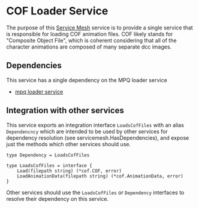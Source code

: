 # COF Loader Service
The purpose of this [Service Mesh](https://github.com/gravestench/servicemesh) service is
to provide a single service that is responsible for loading COF animation files.
COF likely stands for "Composite Object File", which is coherent considering that
all of the character animations are composed of many separate dcc images.

## Dependencies
This service has a single dependency on the MPQ loader service
* [mpq loader service](../mpqLoader)

## Integration with other services
This service exports an integration interface `LoadsCofFiles` with an alias
`Dependencncy` which are intended to be used by other services for dependency
resolution (see servicemesh.HasDependencies), and expose just the methods which
other services should use.
```golang
type Dependency = LoadsCofFiles

type LoadsCofFiles = interface {
    Load(filepath string) (*cof.COF, error)
    LoadAnimationData(filepath string) (*cof.AnimationData, error)
}
```

Other services should use the `LoadsCofFiles` or `Dependency` interfaces to resolve
their dependency on this service.
